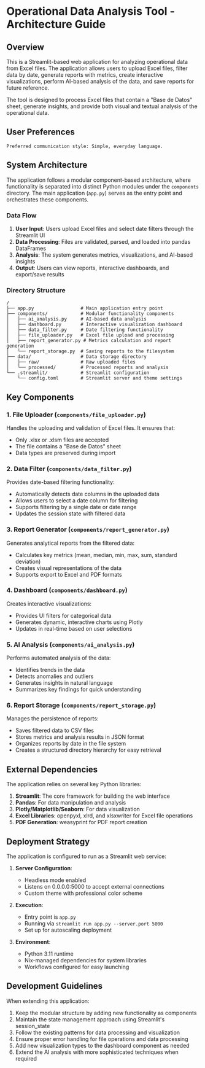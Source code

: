 # Operational Data Analysis Tool - Architecture Guide

## Overview

This is a Streamlit-based web application for analyzing operational data from Excel files. The application allows users to upload Excel files, filter data by date, generate reports with metrics, create interactive visualizations, perform AI-based analysis of the data, and save reports for future reference.

The tool is designed to process Excel files that contain a "Base de Datos" sheet, generate insights, and provide both visual and textual analysis of the operational data.

## User Preferences

```
Preferred communication style: Simple, everyday language.
```

## System Architecture

The application follows a modular component-based architecture, where functionality is separated into distinct Python modules under the `components` directory. The main application (`app.py`) serves as the entry point and orchestrates these components.

### Data Flow

1. **User Input**: Users upload Excel files and select date filters through the Streamlit UI
2. **Data Processing**: Files are validated, parsed, and loaded into pandas DataFrames
3. **Analysis**: The system generates metrics, visualizations, and AI-based insights
4. **Output**: Users can view reports, interactive dashboards, and export/save results

### Directory Structure

```
/
├── app.py                 # Main application entry point
├── components/            # Modular functionality components
│   ├── ai_analysis.py     # AI-based data analysis 
│   ├── dashboard.py       # Interactive visualization dashboard
│   ├── data_filter.py     # Date filtering functionality
│   ├── file_uploader.py   # Excel file upload and processing
│   ├── report_generator.py # Metrics calculation and report generation
│   └── report_storage.py  # Saving reports to the filesystem
├── data/                  # Data storage directory
│   ├── raw/               # Raw uploaded files
│   └── processed/         # Processed reports and analysis
└── .streamlit/            # Streamlit configuration
    └── config.toml        # Streamlit server and theme settings
```

## Key Components

### 1. File Uploader (`components/file_uploader.py`)

Handles the uploading and validation of Excel files. It ensures that:
- Only .xlsx or .xlsm files are accepted
- The file contains a "Base de Datos" sheet
- Data types are preserved during import

### 2. Data Filter (`components/data_filter.py`)

Provides date-based filtering functionality:
- Automatically detects date columns in the uploaded data
- Allows users to select a date column for filtering
- Supports filtering by a single date or date range
- Updates the session state with filtered data

### 3. Report Generator (`components/report_generator.py`)

Generates analytical reports from the filtered data:
- Calculates key metrics (mean, median, min, max, sum, standard deviation)
- Creates visual representations of the data
- Supports export to Excel and PDF formats

### 4. Dashboard (`components/dashboard.py`)

Creates interactive visualizations:
- Provides UI filters for categorical data
- Generates dynamic, interactive charts using Plotly
- Updates in real-time based on user selections

### 5. AI Analysis (`components/ai_analysis.py`)

Performs automated analysis of the data:
- Identifies trends in the data
- Detects anomalies and outliers
- Generates insights in natural language
- Summarizes key findings for quick understanding

### 6. Report Storage (`components/report_storage.py`)

Manages the persistence of reports:
- Saves filtered data to CSV files
- Stores metrics and analysis results in JSON format
- Organizes reports by date in the file system
- Creates a structured directory hierarchy for easy retrieval

## External Dependencies

The application relies on several key Python libraries:

1. **Streamlit**: The core framework for building the web interface
2. **Pandas**: For data manipulation and analysis
3. **Plotly/Matplotlib/Seaborn**: For data visualization
4. **Excel Libraries**: openpyxl, xlrd, and xlsxwriter for Excel file operations
5. **PDF Generation**: weasyprint for PDF report creation

## Deployment Strategy

The application is configured to run as a Streamlit web service:

1. **Server Configuration**: 
   - Headless mode enabled
   - Listens on 0.0.0.0:5000 to accept external connections
   - Custom theme with professional color scheme

2. **Execution**:
   - Entry point is `app.py`
   - Running via `streamlit run app.py --server.port 5000`
   - Set up for autoscaling deployment

3. **Environment**:
   - Python 3.11 runtime
   - Nix-managed dependencies for system libraries
   - Workflows configured for easy launching

## Development Guidelines

When extending this application:

1. Keep the modular structure by adding new functionality as components
2. Maintain the state management approach using Streamlit's session_state
3. Follow the existing patterns for data processing and visualization
4. Ensure proper error handling for file operations and data processing
5. Add new visualization types to the dashboard component as needed
6. Extend the AI analysis with more sophisticated techniques when required